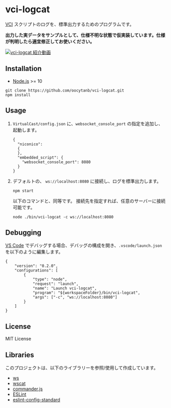 # vci-logcat

[VCI](https://github.com/virtual-cast/VCI) スクリプトのログを、標準出力するためのプログラムです。

**出力した実データをサンプルとして、仕様不明な状態で仮実装しています。仕様が判明したら適宜修正してお使いください。**

[![vci-logcat 紹介動画](https://img.youtube.com/vi/OUk8GqWlCkw/0.jpg)](https://www.youtube.com/watch?v=OUk8GqWlCkw)


## Installation

- [Node.js](https://nodejs.org/) >= 10

```
git clone https://github.com/oocytanb/vci-logcat.git
npm install
```

## Usage

1. `VirtualCast/config.json` に、`websocket_console_port` の指定を追加し、起動します。

    ```
    {
      "niconico":
      {
      },
      "embedded_script": {
        "websocket_console_port": 8080
      }
    }
    ```

2. デフォルトの、 `ws://localhost:8080` に接続し、ログを標準出力します。

    ```
    npm start
    ```

    以下のコマンドと、同等です。
    接続先を指定すれば、任意のサーバーに接続可能です。

    ```
    node ./bin/vci-logcat -c ws://localhost:8080
    ```

## Debugging

[VS Code](https://code.visualstudio.com/) でデバッグする場合、デバッグの構成を開き、`.vscode/launch.json` を以下のように編集します。

```
{
    "version": "0.2.0",
    "configurations": [
        {
            "type": "node",
            "request": "launch",
            "name": "Launch vci-logcat",
            "program": "${workspaceFolder}/bin/vci-logcat",
            "args": ["-c", "ws://localhost:8080"]
        }
    ]
}
```

## License

MIT License

## Libraries

このプロジェクトは、以下のライブラリーを参照/使用して作成しています。

- [ws](https://github.com/websockets/ws)
- [wscat](https://github.com/websockets/wscat)
- [commander.js](https://github.com/tj/commander.js)
- [ESLint](https://eslint.org/)
- [eslint-config-standard](https://github.com/standard/eslint-config-standard)
